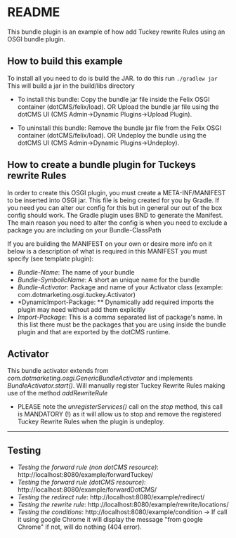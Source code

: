 
# README

This bundle plugin is an example of how add Tuckey rewrite Rules using an OSGI bundle plugin.

## How to build this example

To install all you need to do is build the JAR. to do this run
`./gradlew jar`
This will build a jar in the build/libs directory

* To install this bundle:
    Copy the bundle jar file inside the Felix OSGI container (dotCMS/felix/load).
            OR
    Upload the bundle jar file using the dotCMS UI (CMS Admin->Dynamic Plugins->Upload Plugin).

* To uninstall this bundle:
    Remove the bundle jar file from the Felix OSGI container (dotCMS/felix/load).
            OR
    Undeploy the bundle using the dotCMS UI (CMS Admin->Dynamic Plugins->Undeploy).

## How to create a bundle plugin for Tuckeys rewrite Rules

In order to create this OSGI plugin, you must create a META-INF/MANIFEST to be inserted into OSGI jar.
This file is being created for you by Gradle. If you need you can alter our config for this but in general our out of the box config should work.
The Gradle plugin uses BND to generate the Manifest. The main reason you need to alter the config is when you need to exclude a package you are including on your Bundle-ClassPath

If you are building the MANIFEST on your own or desire more info on it below is a description of what is required in this MANIFEST you must specify (see template plugin):

* *Bundle-Name*: The name of your bundle
* *Bundle-SymbolicName*: A short an unique name for the bundle
* *Bundle-Activator*: Package and name of your Activator class (example: com.dotmarketing.osgi.tuckey.Activator)
* *DynamicImport-Package: **
Dynamically add required imports the plugin may need without add them explicitly
* *Import-Package*: This is a comma separated list of package's name. In this list there must be the packages that you are
using inside the bundle plugin and that are exported by the dotCMS runtime.

## Activator

This bundle activator extends from *com.dotmarketing.osgi.GenericBundleActivator* and implements *BundleActivator.start()*.
Will manually register Tuckey Rewrite Rules making use of the method *addRewriteRule*

* PLEASE note the *unregisterServices()* call on the *stop* method, this call is MANDATORY (!) as it will allow us to stop and remove the registered Tuckey Rewrite Rules when the plugin is undeploy.

________________________________________________________________________________________

## Testing

* *Testing the forward rule (non dotCMS resource)*: http://localhost:8080/example/forwardTuckey/
* *Testing the forward rule (dotCMS resource)*: http://localhost:8080/example/forwardDotCMS/
* *Testing the redirect rule*: http://localhost:8080/example/redirect/
* *Testing the rewrite rule*: http://localhost:8080/example/rewrite/locations/
* *Testing the conditions*: http://localhost:8080/example/condition -> If call it using google Chrome it will display the message "from google Chrome" if not, will do nothing (404 error).




